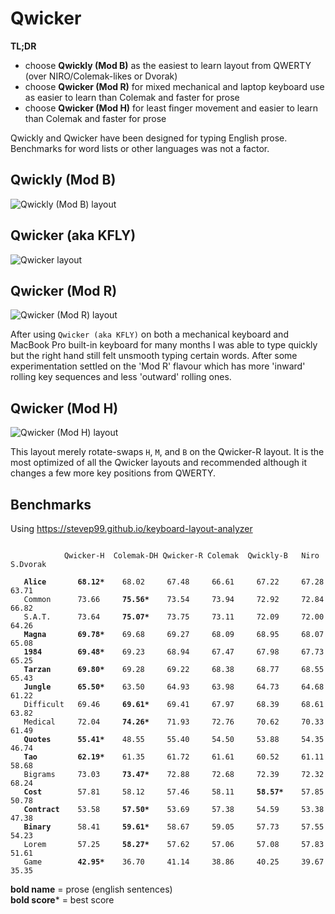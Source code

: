 # Qwicker

**TL;DR**
- choose **Qwickly (Mod B)** as the easiest to learn layout from QWERTY (over NIRO/Colemak-likes or Dvorak)
- choose **Qwicker (Mod R)** for mixed mechanical and laptop keyboard use as easier to learn than Colemak and faster for prose
- choose **Qwicker (Mod H)** for least finger movement and easier to learn than Colemak and faster for prose

Qwickly and Qwicker have been designed for typing English prose. Benchmarks for word lists or other languages was not a factor.

## Qwickly (Mod B)
![Qwickly (Mod B) layout](https://github.com/qwickly-org/Qwicker/blob/master/Qwickly-Mod-B.png)

## Qwicker (aka KFLY)
![Qwicker layout](https://github.com/qwickly-org/Qwicker/blob/master/Qwicker.png)

## Qwicker (Mod R)
![Qwicker (Mod R) layout](https://github.com/qwickly-org/Qwicker/blob/master/Qwicker-Mod-R.png)

After using `Qwicker (aka KFLY)` on both a mechanical keyboard and MacBook Pro built-in keyboard for many months I was able to type quickly but the right hand still felt unsmooth typing certain words. After some experimentation settled on the 'Mod R' flavour which has more 'inward' rolling key sequences and less 'outward' rolling ones.

## Qwicker (Mod H)
![Qwicker (Mod H) layout](https://github.com/qwickly-org/Qwicker/blob/master/Qwicker-Mod-H.png)

This layout merely rotate-swaps `H`, `M`, and `B` on the Qwicker-R layout. It is the most optimized of all the Qwicker layouts and recommended although it changes a few more key positions from QWERTY.

## Benchmarks

Using https://stevep99.github.io/keyboard-layout-analyzer

<pre><code>
            Qwicker-H  Colemak-DH Qwicker-R Colemak  Qwickly-B   Niro    S.Dvorak

   <b>Alice</b>       <b>68.12*</b>    68.02     67.48     66.61     67.22     67.28     63.71
   Common      73.66     <b>75.56*</b>    73.54     73.94     72.92     72.84     66.82
   S.A.T.      73.64     <b>75.07*</b>    73.75     73.11     72.09     72.00     64.26
   <b>Magna</b>       <b>69.78*</b>    69.68     69.27     68.09     68.95     68.07     65.08
   <b>1984</b>        <b>69.48*</b>    69.23     68.94     67.47     67.98     67.73     65.25
   <b>Tarzan</b>      <b>69.80*</b>    69.28     69.22     68.38     68.77     68.55     65.43
   <b>Jungle</b>      <b>65.50*</b>    63.50     64.93     63.98     64.73     64.68     61.22
   Difficult   69.46     <b>69.61*</b>    69.41     67.97     68.39     68.61     63.82
   Medical     72.04     <b>74.26*</b>    71.93     72.76     70.62     70.33     61.49
   <b>Quotes</b>      <b>55.41*</b>    48.55     55.40     54.50     53.88     54.35     46.74
   <b>Tao</b>         <b>62.19*</b>    61.35     61.72     61.61     60.52     61.11     58.68
   Bigrams     73.03     <b>73.47*</b>    72.88     72.68     72.39     72.32     68.24
   <b>Cost</b>        57.81     58.12     57.46     58.11     <b>58.57*</b>    57.85     50.78
   <b>Contract</b>    53.58     <b>57.50*</b>    53.69     57.38     54.59     53.38     47.38
   <b>Binary</b>      58.41     <b>59.61*</b>    58.67     59.05     57.73     57.55     54.23
   Lorem       57.25     <b>58.27*</b>    57.62     57.06     57.08     57.83     51.61
   Game        <b>42.95*</b>    36.70     41.14     38.86     40.25     39.67     35.35
</code></pre>
<b>bold name</b> = prose (english sentences)<br/>
<b>bold score</b>* = best score<br/>
